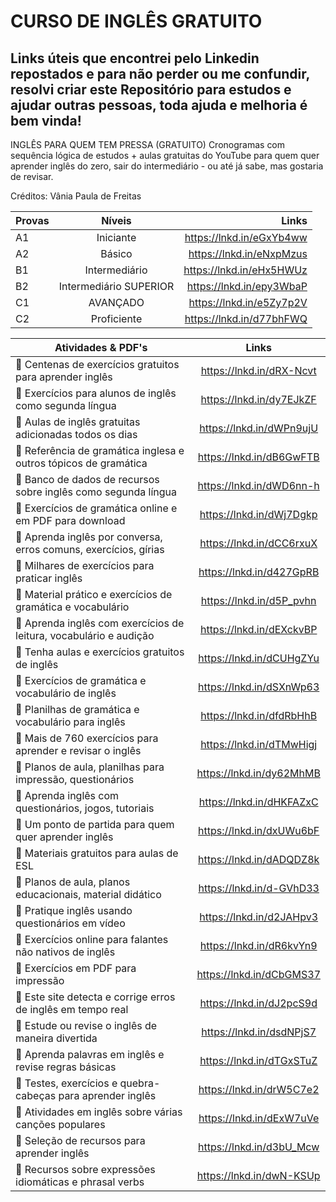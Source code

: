# CURSO DE INGLÊS GRATUITO
## Links úteis que encontrei pelo Linkedin repostados e para não perder  ou me confundir, resolvi criar este Repositório para estudos e ajudar outras pessoas, toda ajuda e melhoria é bem vinda!
INGLÊS PARA QUEM TEM PRESSA (GRATUITO) Cronogramas com sequência lógica de estudos + aulas gratuitas do YouTube para quem quer aprender inglês do zero, sair do intermediário - ou até já sabe, mas gostaria de revisar.

Créditos: Vânia Paula de Freitas


| Provas   |      Níveis      |  Links |
|----------|:-------------:|------:|
| A1 |  Iniciante | https://lnkd.in/eGxYb4ww |
| A2 |  Básico | https://lnkd.in/eNxpMzus |
| B1 |  Intermediário | https://lnkd.in/eHx5HWUz |
| B2 |  Intermediário SUPERIOR | https://lnkd.in/epy3WbaP |
| C1 |  AVANÇADO | https://lnkd.in/e5Zy7p2V |
| C2 |  Proficiente | https://lnkd.in/d77bhFWQ |

| Atividades & PDF's   |      Links      | 
|----------|:-------------:|
| 📌 Centenas de exercícios gratuitos para aprender inglês |  https://lnkd.in/dRX-Ncvt | 
| 📌 Exercícios para alunos de inglês como segunda língua |  https://lnkd.in/dy7EJkZF |
| 📌 Aulas de inglês gratuitas adicionadas todos os dias |  https://lnkd.in/dWPn9ujU | 
| 📌 Referência de gramática inglesa e outros tópicos de gramática |  https://lnkd.in/dB6GwFTB | 
| 📌 Banco de dados de recursos sobre inglês como segunda língua |  https://lnkd.in/dWD6nn-h | 
| 📌 Exercícios de gramática online e em PDF para download |  https://lnkd.in/dWj7Dgkp | 
| 📌 Aprenda inglês por conversa, erros comuns, exercícios, gírias |  https://lnkd.in/dCC6rxuX | 
| 📌 Milhares de exercícios para praticar inglês |  https://lnkd.in/d427GpRB | 
| 📌 Material prático e exercícios de gramática e vocabulário |  https://lnkd.in/d5P_pvhn | 
| 📌 Aprenda inglês com exercícios de leitura, vocabulário e audição |  https://lnkd.in/dEXckvBP | 
| 📌 Tenha aulas e exercícios gratuitos de inglês |  https://lnkd.in/dCUHgZYu | 
| 📌 Exercícios de gramática e vocabulário de inglês |  https://lnkd.in/dSXnWp63 | 
| 📌 Planilhas de gramática e vocabulário para inglês |  https://lnkd.in/dfdRbHhB | 
| 📌 Mais de 760 exercícios para aprender e revisar o inglês |  https://lnkd.in/dTMwHigj | 
| 📌 Planos de aula, planilhas para impressão, questionários |  https://lnkd.in/dy62MhMB | 
| 📌 Aprenda inglês com questionários, jogos, tutoriais |  https://lnkd.in/dHKFAZxC | 
| 📌 Um ponto de partida para quem quer aprender inglês|  https://lnkd.in/dxUWu6bF | 
| 📌 Materiais gratuitos para aulas de ESL |  https://lnkd.in/dADQDZ8k | 
| 📌 Planos de aula, planos educacionais, material didático |  https://lnkd.in/d-GVhD33 | 
| 📌 Pratique inglês usando questionários em vídeo |  https://lnkd.in/d2JAHpv3 | 
| 📌 Exercícios online para falantes não nativos de inglês |  https://lnkd.in/dR6kvYn9 | 
| 📌 Exercícios em PDF para impressão |  https://lnkd.in/dCbGMS37 | 
| 📌 Este site detecta e corrige erros de inglês em tempo real |  https://lnkd.in/dJ2pcS9d | 
| 📌 Estude ou revise o inglês de maneira divertida |  https://lnkd.in/dsdNPjS7 | 
| 📌 Aprenda palavras em inglês e revise regras básicas |  https://lnkd.in/dTGxSTuZ | 
| 📌 Testes, exercícios e quebra-cabeças para aprender inglês |  https://lnkd.in/drW5C7e2 | 
| 📌 Atividades em inglês sobre várias canções populares |  https://lnkd.in/dExW7uVe | 
| 📌 Seleção de recursos para aprender inglês |  https://lnkd.in/d3bU_Mcw | 
| 📌 Recursos sobre expressões idiomáticas e phrasal verbs |  https://lnkd.in/dwN-KSUp | 






